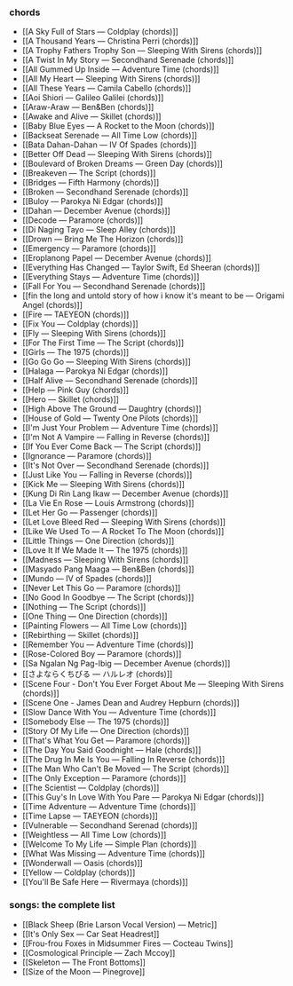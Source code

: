 ### chords
- [[A Sky Full of Stars — Coldplay (chords)]]
- [[A Thousand Years — Christina Perri (chords)]]
- [[A Trophy Fathers Trophy Son — Sleeping With Sirens (chords)]]
- [[A Twist In My Story — Secondhand Serenade (chords)]]
- [[All Gummed Up Inside — Adventure Time (chords)]]
- [[All My Heart — Sleeping With Sirens (chords)]]
- [[All These Years — Camila Cabello (chords)]]
- [[Aoi Shiori — Galileo Galilei (chords)]]
- [[Araw-Araw — Ben&Ben (chords)]]
- [[Awake and Alive — Skillet (chords)]]
- [[Baby Blue Eyes — A Rocket to the Moon (chords)]]
- [[Backseat Serenade — All Time Low (chords)]]
- [[Bata Dahan-Dahan — IV Of Spades (chords)]]
- [[Better Off Dead — Sleeping With Sirens (chords)]]
- [[Boulevard of Broken Dreams — Green Day (chords)]]
- [[Breakeven — The Script (chords)]]
- [[Bridges — Fifth Harmony (chords)]]
- [[Broken — Secondhand Serenade (chords)]]
- [[Buloy — Parokya Ni Edgar (chords)]]
- [[Dahan — December Avenue (chords)]]
- [[Decode — Paramore (chords)]]
- [[Di Naging Tayo — Sleep Alley (chords)]]
- [[Drown — Bring Me The Horizon (chords)]]
- [[Emergency — Paramore (chords)]]
- [[Eroplanong Papel — December Avenue (chords)]]
- [[Everything Has Changed — Taylor Swift, Ed Sheeran (chords)]]
- [[Everything Stays — Adventure Time (chords)]]
- [[Fall For You — Secondhand Serenade (chords)]]
- [[fin the long and untold story of how i know it's meant to be — Origami Angel (chords)]]
- [[Fire — TAEYEON (chords)]]
- [[Fix You — Coldplay (chords)]]
- [[Fly — Sleeping With Sirens (chords)]]
- [[For The First Time — The Script (chords)]]
- [[Girls — The 1975 (chords)]]
- [[Go Go Go — Sleeping With Sirens (chords)]]
- [[Halaga — Parokya Ni Edgar (chords)]]
- [[Half Alive — Secondhand Serenade (chords)]]
- [[Help — Pink Guy (chords)]]
- [[Hero — Skillet (chords)]]
- [[High Above The Ground — Daughtry (chords)]]
- [[House of Gold — Twenty One Pilots (chords)]]
- [[I'm Just Your Problem — Adventure Time (chords)]]
- [[I'm Not A Vampire — Falling in Reverse (chords)]]
- [[If You Ever Come Back — The Script (chords)]]
- [[Ignorance — Paramore (chords)]]
- [[It's Not Over — Secondhand Serenade (chords)]]
- [[Just Like You — Falling in Reverse (chords)]]
- [[Kick Me — Sleeping With Sirens (chords)]]
- [[Kung Di Rin Lang Ikaw — December Avenue (chords)]]
- [[La Vie En Rose — Louis Armstrong (chords)]]
- [[Let Her Go — Passenger (chords)]]
- [[Let Love Bleed Red — Sleeping With Sirens (chords)]]
- [[Like We Used To — A Rocket To The Moon (chords)]]
- [[Little Things — One Direction (chords)]]
- [[Love It If We Made It — The 1975 (chords)]]
- [[Madness — Sleeping With Sirens (chords)]]
- [[Masyado Pang Maaga — Ben&Ben (chords)]]
- [[Mundo — IV of Spades (chords)]]
- [[Never Let This Go — Paramore (chords)]]
- [[No Good In Goodbye — The Script (chords)]]
- [[Nothing — The Script (chords)]]
- [[One Thing — One Direction (chords)]]
- [[Painting Flowers — All Time Low (chords)]]
- [[Rebirthing — Skillet (chords)]]
- [[Remember You — Adventure Time (chords)]]
- [[Rose-Colored Boy — Paramore (chords)]]
- [[Sa Ngalan Ng Pag-Ibig — December Avenue (chords)]]
- [[さよならくちびる — ハルレオ (chords)]]
- [[Scene Four - Don't You Ever Forget About Me — Sleeping With Sirens (chords)]]
- [[Scene One - James Dean and Audrey Hepburn (chords)]]
- [[Slow Dance With You — Adventure Time (chords)]]
- [[Somebody Else — The 1975 (chords)]]
- [[Story Of My Life — One Direction (chords)]]
- [[That's What You Get — Paramore (chords)]]
- [[The Day You Said Goodnight — Hale (chords)]]
- [[The Drug In Me Is You — Falling In Reverse (chords)]]
- [[The Man Who Can't Be Moved — The Script (chords)]]
- [[The Only Exception — Paramore (chords)]]
- [[The Scientist — Coldplay (chords)]]
- [[This Guy's In Love With You Pare — Parokya Ni Edgar (chords)]]
- [[Time Adventure — Adventure Time (chords)]]
- [[Time Lapse — TAEYEON (chords)]]
- [[Vulnerable — Secondhand Serenad (chords)]]
- [[Weightless — All Time Low (chords)]]
- [[Welcome To My Life — Simple Plan (chords)]]
- [[What Was Missing — Adventure Time (chords)]]
- [[Wonderwall — Oasis (chords)]]
- [[Yellow — Coldplay (chords)]]
- [[You'll Be Safe Here — Rivermaya (chords)]]
### songs: the complete list
- [[Black Sheep (Brie Larson Vocal Version) — Metric]]
- [[It's Only Sex — Car Seat Headrest]]
- [[Frou-frou Foxes in Midsummer Fires — Cocteau Twins]]
- [[Cosmological Principle — Zach Mccoy]]
- [[Skeleton — The Front Bottoms]]
- [[Size of the Moon — Pinegrove]]